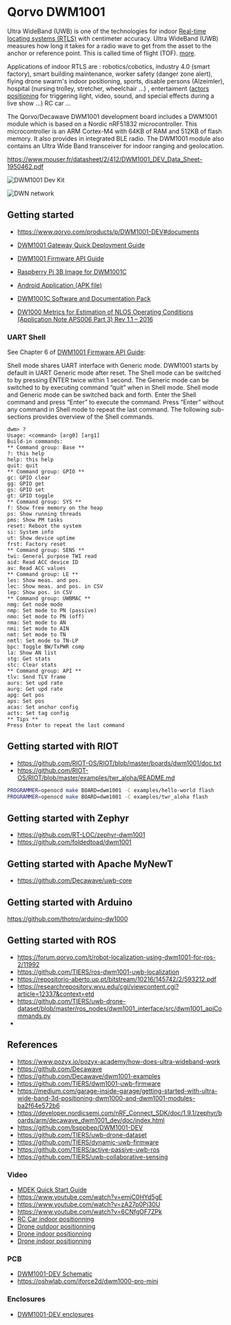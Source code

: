 # Qorvo DWM1001

Ultra WideBand (UWB) is one of the technologies for indoor [Real-time locating systems (RTLS)](https://en.wikipedia.org/wiki/Real-time_locating_system) with centimeter accuracy. Ultra WideBand (UWB) measures how long it takes for a radio wave to get from the asset to the anchor or reference point. This is called time of flight (TOF). [more](https://www.pozyx.io/pozyx-academy/how-does-ultra-wideband-work).

Applications of indoor RTLS are : robotics/cobotics, industry 4.0 (smart factory), smart building maintenance, worker safety (danger zone alert), flying drone swarm's indoor positioning, sports, disable persons (Alzeimler), hospital (nursing trolley, stretcher, wheelchair ...) , entertaiment ([actors positioning](https://eliko.tech/case-study/tracking-actors-at-puy-du-fou-theme-park-in-france/) for triggering light, video, sound, and special effects during a live show ...) RC car ...

The Qorvo/Decawave DWM1001 development board includes a DWM1001 module which is based on a Nordic nRF51832 microcontroller. This microcontroller is an ARM Cortex-M4 with 64KB of RAM and 512KB of flash memory. It also provides in integrated BLE radio. The DWM1001 module also contains an Ultra Wide Band transceiver for indoor ranging and geolocation.

https://www.mouser.fr/datasheet/2/412/DWM1001_DEV_Data_Sheet-1950462.pdf

![DWM1001 Dev Kit](dwm1001.jpg)

![DWN network](qorvo_network.jpg)

## Getting started

* https://www.qorvo.com/products/p/DWM1001-DEV#documents

* [DWM1001 Gateway Quick Deployment Guide](https://www.qorvo.com/products/d/da007973)
* [DWM1001 Firmware API Guide](https://www.qorvo.com/products/d/da007975)

* [Raspberry Pi 3B Image for DWM1001C](https://www.qorvo.com/extra/pim/da008480/DRTLS_raspbian_R2.0.zip)
* [Android Application (APK file)](https://www.qorvo.com/products/d/da007984)
* [DWM1001C Software and Documentation Pack](https://www.qorvo.com/products/d/da008479)

* [DW1000 Metrics for Estimation of NLOS Operating Conditions (Application Note APS006 Part 3) Rev 1.1 – 2016](https://www.qorvo.com/products/d/da008442)

### UART Shell

See Chapter 6 of [DWM1001 Firmware API Guide](https://www.qorvo.com/products/d/da007975):

Shell mode shares UART interface with Generic mode. DWM1001 starts by default in UART Generic
mode after reset. The Shell mode can be switched to by pressing ENTER twice within 1 second. The
Generic mode can be switched to by executing command “quit” when in Shell mode. Shell mode and
Generic mode can be switched back and forth.
Enter the Shell command and press “Enter” to execute the command. Press “Enter” without any
command in Shell mode to repeat the last command. The following sub-sections provides overview
of the Shell commands.

```
dwm> ?
Usage: <command> [arg0] [arg1]
Build-in commands:
** Command group: Base **
?: this help
help: this help
quit: quit
** Command group: GPIO **
gc: GPIO clear
gg: GPIO get
gs: GPIO set
gt: GPIO toggle
** Command group: SYS **
f: Show free memory on the heap
ps: Show running threads
pms: Show PM tasks
reset: Reboot the system
si: System info
ut: Show device uptime
frst: Factory reset
** Command group: SENS **
twi: General purpose TWI read
aid: Read ACC device ID
av: Read ACC values
** Command group: LE **
les: Show meas. and pos.
lec: Show meas. and pos. in CSV
lep: Show pos. in CSV
** Command group: UWBMAC **
nmg: Get node mode
nmp: Set mode to PN (passive)
nmo: Set mode to PN (off)
nma: Set mode to AN
nmi: Set mode to AIN
nmt: Set mode to TN
nmtl: Set mode to TN-LP
bpc: Toggle BW/TxPWR comp
la: Show AN list
stg: Get stats
stc: Clear stats
** Command group: API **
tlv: Send TLV frame
aurs: Set upd rate
aurg: Get upd rate
apg: Get pos
aps: Set pos
acas: Set anchor config
acts: Set tag config
** Tips **
Press Enter to repeat the last command
```

## Getting started with RIOT

* https://github.com/RIOT-OS/RIOT/blob/master/boards/dwm1001/doc.txt
* https://github.com/RIOT-OS/RIOT/blob/master/examples/twr_aloha/README.md

```bash
PROGRAMMER=openocd make BOARD=dwm1001 -C examples/hello-world flash
PROGRAMMER=openocd make BOARD=dwm1001 -C examples/twr_aloha flash
```


## Getting started with Zephyr

* https://github.com/RT-LOC/zephyr-dwm1001
* https://github.com/foldedtoad/dwm1001

## Getting started with Apache MyNewT

* https://github.com/Decawave/uwb-core

## Getting started with Arduino

https://github.com/thotro/arduino-dw1000

## Getting started with ROS

* https://forum.qorvo.com/t/robot-localization-using-dwm1001-for-ros-2/11992
* https://github.com/TIERS/ros-dwm1001-uwb-localization
* https://repositorio-aberto.up.pt/bitstream/10216/145742/2/593212.pdf
* https://researchrepository.wvu.edu/cgi/viewcontent.cgi?article=12337&context=etd
* https://github.com/TIERS/uwb-drone-dataset/blob/master/ros_nodes/dwm1001_interface/src/dwm1001_apiCommands.py
* 
## References
* https://www.pozyx.io/pozyx-academy/how-does-ultra-wideband-work
* https://github.com/Decawave
* https://github.com/Decawave/dwm1001-examples
* https://github.com/TIERS/dwm1001-uwb-firmware
* https://medium.com/garage-inside-garage/getting-started-with-ultra-wide-band-3d-positioning-dwm1000-and-dwm1001-modules-ba2f64e572b6
* https://developer.nordicsemi.com/nRF_Connect_SDK/doc/1.9.1/zephyr/boards/arm/decawave_dwm1001_dev/doc/index.html
* https://github.com/bsppbep/DWM1001-DEV
* https://github.com/TIERS/uwb-drone-dataset
* https://github.com/TIERS/dynamic-uwb-firmware
* https://github.com/TIERS/active-passive-uwb-ros
* https://github.com/TIERS/uwb-collaborative-sensing

### Video
* [MDEK Quick Start Guide](https://www.youtube.com/watch?v=hI8EaU5nOmI) 
* https://www.youtube.com/watch?v=emjC0HYd5gE
* https://www.youtube.com/watch?v=zA27p0Pj30U
* https://www.youtube.com/watch?v=6CNfgOF7ZPk
* [RC Car indoor positionning](https://www.youtube.com/watch?v=-JsLYsDf_n0)
* [Drone outdoor positionning](https://www.youtube.com/watch?v=mVLj2kUZXe0)
* [Drone indoor positionning](https://www.youtube.com/watch?v=7s3HGcX9zEw&t=321s)
* [Drone indoor positionning](https://www.youtube.com/watch?v=FVa_on1S_gg)
   
### PCB
* [DWM1001-DEV Schematic](https://www.qorvo.com/products/d/da007979)
* https://oshwlab.com/iforce2d/dwm1000-pro-mini

### Enclosures
* [DWM1001-DEV enclosures](https://gitlab.com/Inria-Chile/Atelier-Inria/dwm-rtls/-/tree/master/enclosures)

